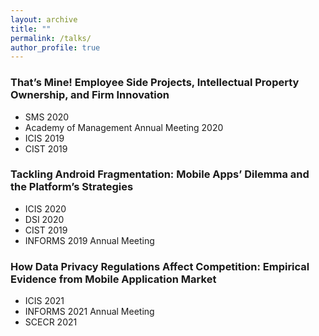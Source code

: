 ```yaml
---
layout: archive
title: ""
permalink: /talks/
author_profile: true
---
```



### That’s Mine! Employee Side Projects, Intellectual Property Ownership, and Firm Innovation
 - SMS 2020
 - Academy of Management Annual Meeting 2020
 - ICIS 2019
 - CIST 2019

### Tackling Android Fragmentation: Mobile Apps’ Dilemma and the Platform’s Strategies
 - ICIS 2020
 - DSI 2020
 - CIST 2019
 - INFORMS 2019 Annual Meeting


### How Data Privacy Regulations Affect Competition: Empirical Evidence from Mobile Application Market
 - ICIS 2021
 - INFORMS 2021 Annual Meeting
 - SCECR 2021

